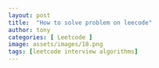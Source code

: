 ```yaml
---
layout: post
title:  "How to solve problem on leecode"
author: tony
categories: [ Leetcode ]
image: assets/images/18.png
tags: [leetcode interview algorithms]
---
```



<style>
.highlight-left {margin-left: 0}
</style>


